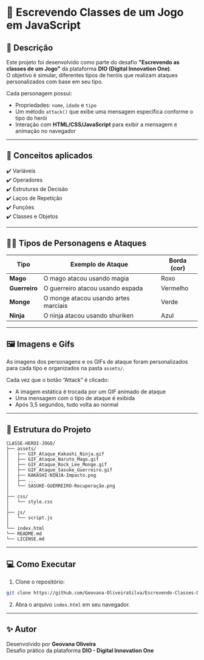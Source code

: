 # 🧠 Escrevendo Classes de um Jogo em JavaScript

## 📘 Descrição

Este projeto foi desenvolvido como parte do desafio **"Escrevendo as classes de um Jogo"** da plataforma **DIO (Digital Innovation One)**.  
O objetivo é simular, diferentes tipos de heróis que realizam ataques personalizados com base em seu tipo.

Cada personagem possui:

- Propriedades: `nome`, `idade` e `tipo`
- Um método `attack()` que exibe uma mensagem específica conforme o tipo do herói
- Interação com **HTML/CSS/JavaScript** para exibir a mensagem e animação no navegador

---

## 🧩 Conceitos aplicados

✔️ Variáveis  
✔️ Operadores  
✔️ Estruturas de Decisão  
✔️ Laços de Repetição                                                                                 
✔️ Funções  
✔️ Classes e Objetos

---

## 🧙‍♂️ Tipos de Personagens e Ataques

| Tipo        | Exemplo de Ataque                        | Borda (cor) |
|-------------|-------------------------------------------|--------------|
| **Mago**     | O mago atacou usando magia               | Roxo         |
| **Guerreiro**| O guerreiro atacou usando espada         | Vermelho     |
| **Monge**    | O monge atacou usando artes marciais     | Verde        |
| **Ninja**    | O ninja atacou usando shuriken           | Azul         |

---

## 🖼️ Imagens e Gifs

As imagens dos personagens e os GIFs de ataque foram personalizados para cada tipo e organizados na pasta `assets/`.

Cada vez que o botão “Attack” é clicado:

- A imagem estática é trocada por um GIF animado de ataque
- Uma mensagem com o tipo de ataque é exibida
- Após 3,5 segundos, tudo volta ao normal

---

## 📁 Estrutura do Projeto

```
CLASSE-HEROI-JOGO/
├── assets/
│   ├── GIF_Ataque_Kakashi_Ninja.gif
│   ├── GIF_Ataque_Naruto_Mago.gif
│   ├── GIF_Ataque_Rock_Lee_Monge.gif
│   ├── GIF_Ataque_Sasuke_Guerreiro.gif
│   ├── KAKASHI-NINJA-Impacto.png
│   ├── ...
│   └── SASUKE-GUERREIRO-Recuperação.png
│
├── css/
│   └── style.css
│
├── js/
│   └── script.js
│
└── index.html
└── README.md
└── LICENSE.md
```

---

## 💻 Como Executar

1. Clone o repositório:
```bash
git clone https://github.com/Geovana-OliveiraSilva/Escrevendo-Classes-De-Um-Jogo.git
```

2. Abra o arquivo `index.html` em seu navegador.

---

## ✨ Autor
Desenvolvido por **Geovana Oliveira**    
Desafio prático da plataforma **DIO - Digital Innovation One** 